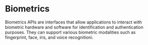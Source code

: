 # Biometrics

Biometrics APIs are interfaces that allow applications to interact with biometric hardware and software for identification and authentication purposes. They can support various biometric modalities such as fingerprint, face, iris, and voice recognitioni.
